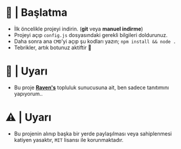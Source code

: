 # :hammer: | Başlatma
- İlk öncelikle projeyi indirin. (**git** veya **manuel indirme**)
- Projeyi açıp `config.js` dosyasındaki gerekli bilgileri doldurunuz.
- Daha sonra ana `CMD`'yi açıp şu kodları yazın; `npm install && node .`
- Tebrikler, artık botunuz aktiftir :tada:

# :tada: | Uyarı
- Bu proje [**Raven's**](https://discord.gg/altyapilar) topluluk sunucusuna ait, ben sadece tanıtımını yapıyorum..

# ⚠ | Uyarı
- Bu projenin alınıp başka bir yerde paylaşılması veya sahiplenmesi katiyen yasaktır, `MIT` lisansı ile korunmaktadır.
